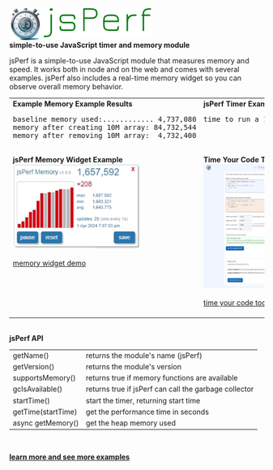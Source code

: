 <img valign="top" width="64" src="./src/assets/images/logo/logo256.png"/> <img valign="top" src="./src/assets/images/logo/logoText.png" alt="jsPerf"/><br>
<b>simple-to-use JavaScript timer and memory module</b>
<br>

jsPerf is a simple-to-use JavaScript module that measures memory and speed.
It works both in node and on the web and comes with several examples. 
jsPerf also includes a real-time memory widget so you can observe overall memory behavior.
<br>

<table>
  <tr>
    <td valign="top">
      <b>Example Memory Example Results</b>
      <br>
<pre>baseline memory used:............ 4,737,080
memory after creating 10M array: 84,732,544
memory after removing 10M array:  4,732,400</pre>
      <br>
      <b>jsPerf Memory Widget Example</b><br>
      <img width="250" src="./src/assets/images/screenshots/jsPerfWidgetAnim.gif" alt="animated jsPerf widget" />
      <br><br>
      <a href="./src/modules/jsPerfWidget/examples/jsPerfWidgetExample.html">memory widget demo</a>
    </td>
    <td valign="top">
      <b>jsPerf Timer Example Results</b>
      <br>
      <pre>time to run a 100,000,000 for loop: 0.094s<br><br><br></pre>
      <br>
      <b>Time Your Code Tool</b><br>
      <img width="250" src="./src/assets/images/screenshots/timeYourCode.jpg" alt="time your code tool" />
      <br><br>
      <a href="./src/modules/jsPerf/examples/webExamples/timeYourCode/timeYourCode.html">time your code tool</a>
      <br><br>
    </td>
  </tr>
</table>
<br>
<b>jsPerf API</b>
<table>
  <tr><td>getName()</td><td>returns the module's name (jsPerf)</td></tr>
  <tr><td>getVersion()</td><td>returns the module's version</td></tr>
  <tr><td>supportsMemory()</td><td>returns true if memory functions are available</td></tr>
  <tr><td>gcIsAvailable()</td><td>returns true if jsPerf can call the garbage collector</td></tr>
  <tr><td>startTime()</td><td>start the timer, returning start time</td></tr>
  <tr><td>getTime(startTime)</td><td>get the performance time in seconds</td></tr>
  <tr><td>async getMemory()</td><td>get the heap memory used</td></tr>
</table>
<br>


<a href="https://rg3h.github.io/jsPerf/"><b>learn more and see more examples</b></a>

